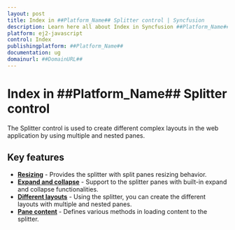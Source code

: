 ```yaml
---
layout: post
title: Index in ##Platform_Name## Splitter control | Syncfusion
description: Learn here all about Index in Syncfusion ##Platform_Name## Splitter control of Syncfusion Essential JS 2 and more.
platform: ej2-javascript
control: Index 
publishingplatform: ##Platform_Name##
documentation: ug
domainurl: ##DomainURL##
---
```


# Index in ##Platform_Name## Splitter control

The Splitter control is used to create different complex layouts in the web application by using multiple and nested panes.

## Key features

* **[Resizing](./resizing/)**  - Provides the splitter with split panes resizing behavior.
* **[Expand and collapse](./expand-and-collapse/)** - Support to the splitter panes with built-in expand and collapse functionalities.
* **[Different layouts](./different-layouts/)** - Using the splitter, you can create the different layouts with multiple and nested panes.
* **[Pane content](./pane-content/)**  - Defines various methods in loading content to the splitter.